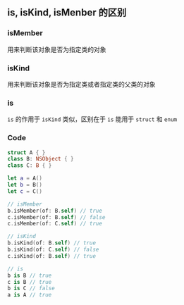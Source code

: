 ## is, isKind, isMenber 的区别

### isMember

用来判断该对象是否为指定类的对象



### isKind

用来判断该对象是否为指定类或者指定类的父类的对象



### is

`is` 的作用于 `isKind` 类似，区别在于 `is` 能用于 `struct` 和 `enum`



### Code

```swift
struct A { }
class B: NSObject { }
class C: B { }

let a = A()
let b = B()
let c = C()

// isMember
b.isMember(of: B.self) // true
c.isMember(of: B.self) // false
c.isMember(of: C.self) // true

// isKind
b.isKind(of: B.self) // true
b.isKind(of: C.self) // false
c.isKind(of: B.self) // true

// is
b is B // true
c is B // true
b is C // false
a is A // true
```

